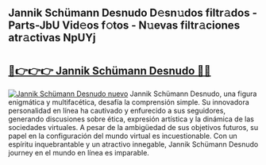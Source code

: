 ## Jannik Schümann Desnudo D𝚎sn𝚞dos filtr𝚊dos - Parts-JbU Vid𝚎os f𝚘tos - N𝚞evas filtr𝚊ciones atr𝚊ctivas NpUYj

# <h2><a href="http://mb1he7.tromn.icu/?c=Jannik+Sch%c3%bcmann+Desnudo">🔗👉👉👉 Jannik Schümann Desnudo 🔗🔗</a></h2>

[![Jannik Schümann Desnudo nuevo](https://i.imgur.com/pEAQMta.gif)](http://mb1he7.tromn.icu/?c=Jannik+Sch%c3%bcmann+Desnudo)
Jannik Schümann Desnudo, una figura enigmática y multifacética, desafía la comprensión simple. Su innovadora personalidad en línea ha cautivado y enfurecido a sus seguidores, generando discusiones sobre ética, expresión artística y la dinámica de las sociedades virtuales. A pesar de la ambigüedad de sus objetivos futuros, su papel en la configuración del mundo virtual es incuestionable. Con un espíritu inquebrantable y un atractivo innegable, Jannik Schümann Desnudo journey en el mundo en línea es imparable.
